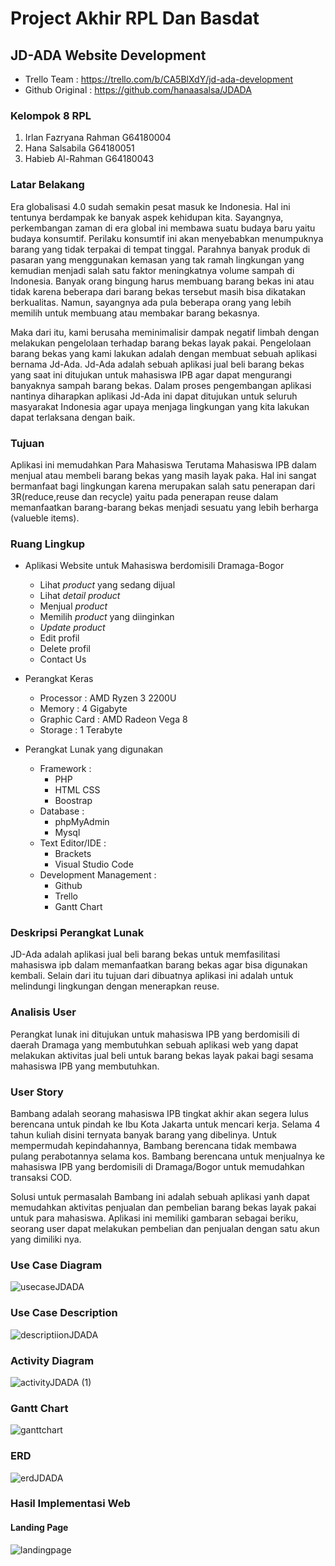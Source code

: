 # Project Akhir RPL Dan Basdat

## JD-ADA Website Development
- Trello Team : https://trello.com/b/CA5BlXdY/jd-ada-development
- Github Original : https://github.com/hanaasalsa/JDADA

### Kelompok 8 RPL
1. Irlan Fazryana Rahman  G64180004
2. Hana Salsabila         G64180051 
3. Habieb Al-Rahman       G64180043

### Latar Belakang
Era globalisasi 4.0 sudah semakin pesat masuk ke Indonesia. Hal ini tentunya berdampak ke banyak aspek kehidupan kita. Sayangnya, perkembangan zaman di era global ini membawa suatu budaya baru yaitu budaya konsumtif. Perilaku konsumtif ini akan menyebabkan menumpuknya barang yang tidak terpakai di tempat tinggal. Parahnya banyak produk di pasaran yang menggunakan kemasan yang tak ramah lingkungan yang kemudian menjadi salah satu faktor meningkatnya volume sampah di Indonesia. Banyak orang bingung harus membuang barang bekas ini atau tidak karena beberapa dari barang bekas tersebut masih bisa dikatakan berkualitas. Namun, sayangnya ada pula beberapa orang yang lebih memilih untuk membuang atau membakar barang bekasnya.

Maka dari itu, kami berusaha meminimalisir dampak negatif limbah dengan melakukan pengelolaan terhadap barang bekas layak pakai. Pengelolaan barang bekas yang kami lakukan adalah dengan membuat sebuah aplikasi bernama Jd-Ada. Jd-Ada adalah sebuah aplikasi jual beli barang bekas yang saat ini ditujukan untuk mahasiswa IPB agar dapat mengurangi banyaknya sampah barang bekas. Dalam proses pengembangan aplikasi nantinya diharapkan aplikasi Jd-Ada ini dapat ditujukan untuk seluruh masyarakat Indonesia agar upaya menjaga lingkungan yang kita lakukan dapat terlaksana dengan baik.

### Tujuan
Aplikasi ini memudahkan Para Mahasiswa Terutama Mahasiswa IPB dalam menjual atau membeli barang bekas yang masih layak paka. Hal ini sangat bermanfaat bagi lingkungan karena merupakan salah satu penerapan dari 3R(reduce,reuse dan recycle) yaitu pada penerapan reuse dalam memanfaatkan barang-barang bekas menjadi sesuatu yang lebih berharga (valueble items).

### Ruang Lingkup
- Aplikasi Website untuk Mahasiswa berdomisili Dramaga-Bogor
    - Lihat *product* yang sedang dijual
    - Lihat *detail product*
    - Menjual *product*
    - Memilih *product* yang diinginkan
    - *Update product*
    - Edit profil
    - Delete profil
    - Contact Us
    
- Perangkat Keras
    - Processor : AMD Ryzen 3 2200U
    - Memory : 4 Gigabyte
    - Graphic Card : AMD Radeon Vega 8
    - Storage : 1 Terabyte


- Perangkat Lunak yang digunakan
    - Framework :
        - PHP
        - HTML CSS
        - Boostrap 
    - Database :
        - phpMyAdmin
        - Mysql
    - Text Editor/IDE :
        - Brackets
        - Visual Studio Code
    - Development Management :
        - Github
        - Trello
        - Gantt Chart

### Deskripsi Perangkat Lunak
JD-Ada adalah aplikasi jual beli barang bekas untuk memfasilitasi mahasiswa ipb dalam memanfaatkan barang bekas agar bisa digunakan kembali. Selain dari itu tujuan dari dibuatnya aplikasi ini adalah untuk melindungi lingkungan dengan menerapkan reuse.

### Analisis User
Perangkat lunak ini ditujukan untuk mahasiswa IPB yang berdomisili di daerah Dramaga yang membutuhkan sebuah aplikasi web yang dapat melakukan aktivitas jual beli untuk barang bekas layak pakai bagi sesama mahasiswa IPB yang membutuhkan.

### User Story
Bambang adalah seorang mahasiswa IPB tingkat akhir akan segera lulus berencana untuk pindah ke Ibu Kota Jakarta untuk mencari kerja. Selama 4 tahun kuliah disini ternyata banyak barang yang dibelinya. Untuk mempermudah kepindahannya, Bambang berencana tidak membawa pulang perabotannya selama kos. Bambang berencana untuk menjualnya ke mahasiswa IPB yang berdomisili di Dramaga/Bogor untuk memudahkan transaksi COD.

Solusi untuk permasalah Bambang ini adalah sebuah aplikasi yanh dapat memudahkan aktivitas penjualan dan pembelian barang bekas layak pakai untuk para mahasiswa. Aplikasi ini memiliki gambaran sebagai beriku, seorang user dapat melakukan pembelian dan penjualan dengan satu akun yang dimiliki nya.

### Use Case Diagram
![usecaseJDADA](https://user-images.githubusercontent.com/60083962/82160877-7f988200-98c2-11ea-906c-77864981e203.png)

### Use Case Description
![descriptiionJDADA](https://user-images.githubusercontent.com/60083962/82161192-e1f28200-98c4-11ea-9604-c9eeeb67e345.png)

### Activity Diagram
![activityJDADA (1)](https://user-images.githubusercontent.com/60083962/82161468-2e3ec180-98c7-11ea-973d-22ab675d4c2d.png)

### Gantt Chart
![ganttchart](https://user-images.githubusercontent.com/60083962/82161227-2e3dc200-98c5-11ea-8b17-34a66e3cea43.PNG)

### ERD
![erdJDADA](https://user-images.githubusercontent.com/60083962/82161220-1ebe7900-98c5-11ea-8c01-68150a94e12b.png)

### Hasil Implementasi Web
#### Landing Page
![landingpage](https://user-images.githubusercontent.com/60083962/82173922-28fa6a80-98f9-11ea-855e-aa0ceb93d8f5.PNG)
